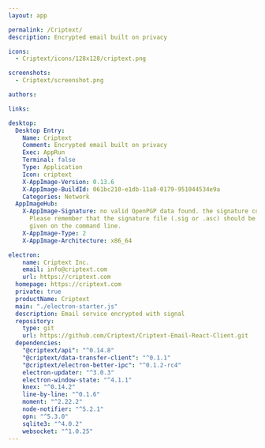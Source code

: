 ```yaml
---
layout: app

permalink: /Criptext/
description: Encrypted email built on privacy

icons:
  - Criptext/icons/128x128/criptext.png

screenshots:
  - Criptext/screenshot.png

authors:

links:

desktop:
  Desktop Entry:
    Name: Criptext
    Comment: Encrypted email built on privacy
    Exec: AppRun
    Terminal: false
    Type: Application
    Icon: criptext
    X-AppImage-Version: 0.13.6
    X-AppImage-BuildId: 061bc210-e1db-11a8-0179-951044534e9a
    Categories: Network
  AppImageHub:
    X-AppImage-Signature: no valid OpenPGP data found. the signature could not be verified.
      Please remember that the signature file (.sig or .asc) should be the first file
      given on the command line.
    X-AppImage-Type: 2
    X-AppImage-Architecture: x86_64

electron:
    name: Criptext Inc.
    email: info@criptext.com
    url: https://criptext.com
  homepage: https://criptext.com
  private: true
  productName: Criptext
  main: "./electron-starter.js"
  description: Email service encrypted with signal
  repository:
    type: git
    url: https://github.com/Criptext/Criptext-Email-React-Client.git
  dependencies:
    "@criptext/api": "^0.14.8"
    "@criptext/data-transfer-client": "^0.1.1"
    "@criptext/electron-better-ipc": "^0.1.2-rc4"
    electron-updater: "^3.0.3"
    electron-window-state: "^4.1.1"
    knex: "^0.14.2"
    line-by-line: "^0.1.6"
    moment: "^2.22.2"
    node-notifier: "^5.2.1"
    opn: "^5.3.0"
    sqlite3: "^4.0.2"
    websocket: "^1.0.25"
---
```

